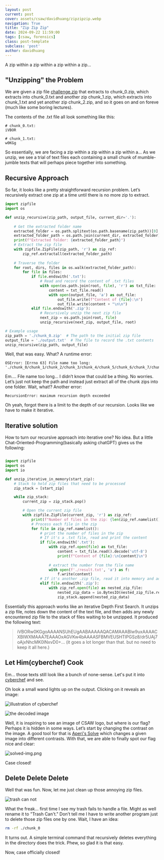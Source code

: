 ```yaml
---
layout: post
current: post
cover: assets/csaw/davidhuang/zipzipzip.webp
navigation: True
title: "Zip Zip Zip"
date: 2024-09-22 11:59:00
tags: [csaw, forensics]
class: post-template
subclass: 'post'
author: davidhuang
---
```


A zip within a zip within a zip within a zip... 

## "Unzipping" the Problem

We are given a zip file [challenge.zip](/assets/csaw/davidhuang/challenge.zip) that extracts to chunk_0.zip, which extracts into chunk_0.txt and another zip chunk_1.zip, which extracts into chunk_1.txt and yet another zip chunk_2.zip, and so it goes on and on foreve (much like some boring lectures).

The contents of the .txt file all look something like this:


```
# chunk_0.txt:
iVBOR

# chunk_1.txt:
w0KGg
```

So essentially, we are facing a zip within a zip within a zip within a… As we unzip, we see a trial of text files each containing a small chunk of mumble-jumble texts that will perhaps piece together into something.


## Recursive Approach

So far, it looks like a pretty straightforward recursion problem. Let’s recursively extract one zip at a time until there is no more zip to extract.

```python
import zipfile
import os

def unzip_recursive(zip_path, output_file, current_dir='.'):
    
    # Get the extracted folder name
    extracted_folder = os.path.splitext(os.path.basename(zip_path))[0]
    extracted_folder_path = os.path.join(current_dir, extracted_folder)
    print(f"Extracted folder: {extracted_folder_path}")
    # Extract the zip file
    with zipfile.ZipFile(zip_path, 'r') as zip_ref:
        zip_ref.extractall(extracted_folder_path)
    
    # Traverse the folder
    for root, dirs, files in os.walk(extracted_folder_path):
        for file in files:
            if file.endswith('.txt'):
                # Read and record the content of .txt files
                with open(os.path.join(root, file), 'r') as txt_file:
                    content = txt_file.read()
                    with open(output_file, 'a') as out_file:
                        out_file.write(f"Content of {file}:\n")
                        out_file.write(content + "\n\n")
            elif file.endswith('.zip'):
                # Recursively unzip the next zip file
                next_zip = os.path.join(root, file)
                unzip_recursive(next_zip, output_file, root)

# Example usage
zip_path = './chunk_0.zip'  # The path to the initial zip file
output_file = './output.txt'  # The file to record the .txt contents
unzip_recursive(zip_path, output_file)
```

Well, that was easy. What? A runtime error:

```
OSError: [Errno 63] File name too long: './chunk_0/chunk_1/chunk_2/chunk_3/chunk_4/chunk_5/chunk_6/chunk_7/chunk_8/chunk_9/chunk_10/chunk_11/chunk_12/chunk_13/chunk_14/chunk_15/chunk_16/chunk_17/chunk_18/chunk_19/chunk_20/chunk_21/chunk_22/chunk_23/chunk_24/chunk_25/chunk_26/chunk_27/chunk_28/chunk_29/chunk_30/chunk_31/chunk_32/chunk_33/chunk_34/chunk_35/chunk_36/chunk_37/chunk_38/chunk_39/chunk_40/chunk_41/chunk_42/chunk_43/chunk_44/chunk_45/chunk_46/chunk_47/chunk_48/chunk_49/chunk_50/chunk_51/chunk_52/chunk_53/chunk_54/chunk_55/chunk_56/chunk_57/chunk_58/chunk_59/chunk_60/chunk_61/chunk_62/chunk_63/chunk_64/chunk_65/chunk_66/chunk_67/chunk_68/chunk_69/chunk_70/chunk_71/chunk_72/chunk_73/chunk_74/chunk_75/chunk_76/chunk_77/chunk_78/chunk_79/chunk_80/chunk_81/chunk_82/chunk_83/chunk_84/chunk_85/chunk_86/chunk_87/chunk_88/chunk_89/chunk_90/chunk_91/chunk_92/chunk_93/chunk_94/chunk_95/chunk_96/chunk_97/chunk_98/chunk_99/chunk_100/chunk_101/chunk_102/chunk_103/chunk_104/chunk_105/chunk_106/chunk_107/chunk_108/chunk_109/chunk_110/chunk_111/chunk_112.zip'
```

Em…. File name too long… I didn’t know that could be a thing. No worries. Let’s just not keep the path and instead just extract all of the chunk zips into one folder. Wait, what!? Another error:

```
RecursionError: maximum recursion depth exceeded
```

Oh yeah, forgot there is a limit to the depth of our recursion. Looks like we have to make it iterative.

## Iterative solution

How to turn our recursive approach into iterative one? No idea. But a little Chat-Oriented-Programming(basically asking chatGPT) gives us the following:

```python

import zipfile
import os
import io

def unzip_iterative_in_memory(start_zip):
    # Stack to hold zip files that need to be processed
    zip_stack = [start_zip]

    while zip_stack:
        current_zip = zip_stack.pop()

        # Open the current zip file
        with zipfile.ZipFile(current_zip, 'r') as zip_ref:
            print(f"Number of files in the zip: {len(zip_ref.namelist())}")
            # Process each file in the zip
            for file in zip_ref.namelist():
                # print the number of files in the zip
                # If it's a .txt file, read and print the content
                if file.endswith('.txt'):
                    with zip_ref.open(file) as txt_file:
                        content = txt_file.read().decode('utf-8')
                        print(f"Content of {file}:\n{content}\n")
                        
                    # extract the number from the file name
                    with open(f'./result.txt', 'a') as f:
                        f.write(content)
                # If it's another .zip file, read it into memory and add to the stack
                elif file.endswith('.zip'):
                    with zip_ref.open(file) as nested_zip_file:
                        nested_zip_data = io.BytesIO(nested_zip_file.read())
                        zip_stack.append(nested_zip_data)

```

Essentially this approach works like an iterative Depth First Search. It unzips a zip file, notes down the content of the text file, and then adds any newly encountered zip file to the stack of files waiting to be unzipped. It produced the following text:

>iVBORw0KGgoAAAANSUhEUgAABAAAAAQACAMAAABIw9uxAAAACXBIWXMAAA7EAAAOxAGVKw4bAAAASFBMVEUSHTIPGSz8/dr5UAj7oAjxNhcMK0lNxvD0+... (it goes a lot longer than that. but no need to keep it all here.)

## Let Him(cyberchef) Cook

Em... those texts still look like a bunch of none-sense. Let's put it into [cyberchef](https://gchq.github.io/CyberChef/) and see.

Oh look a small wand lights up on the output. Clicking on it reveals an image:

![illustration of cyberchef](/assets/csaw/davidhuang/cyberchef.png)

![the decoded image](/assets/csaw/davidhuang/decoded-img.png)

Well, it is inspiring to see an image of CSAW logo, but where is our flag? Perhaps it is hidden in some ways. Let’s start by changing the contrast on the image. A good tool for that is [Aperi's Solve](https://www.aperisolve.com/) which changes a given image into different contrasts. With that, we are able to finally spot our flag nice and clear:

![solved-img.png](/assets/csaw/davidhuang/solved-img.png)

Case closed!

## Delete Delete Delete

Well that was fun. Now, let me just clean up those annoying zip files. 

![trash can not](/assets/csaw/davidhuang/path-too-long.png)


What the freak… first time I see my trash fails to handle a file. Might as well rename it to "Trash Can't." Don’t tell me I have to write another program just to delete those zip files one by one. Wait, I have an idea:


```bash
rm -rf ./chunk_0
```

It turns out. A simple terminal command that recursively deletes everything in the directory does the trick. Phew, so glad it is that easy.

Now, case officially closed!
